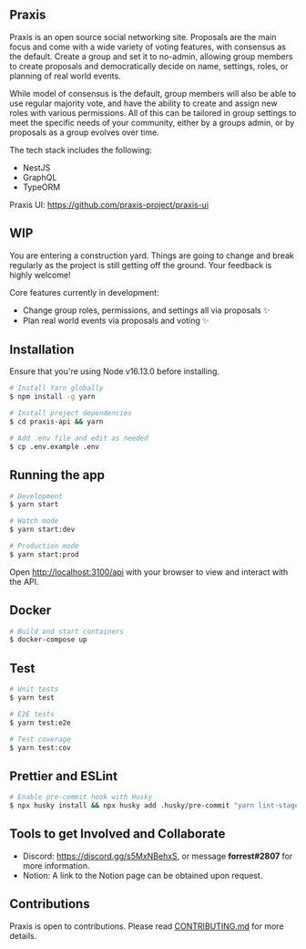 ## Praxis

Praxis is an open source social networking site. Proposals are the main focus and come with a wide variety of voting features, with consensus as the default. Create a group and set it to no-admin, allowing group members to create proposals and democratically decide on name, settings, roles, or planning of real world events.

While model of consensus is the default, group members will also be able to use regular majority vote, and have the ability to create and assign new roles with various permissions. All of this can be tailored in group settings to meet the specific needs of your community, either by a groups admin, or by proposals as a group evolves over time.

The tech stack includes the following:

- NestJS
- GraphQL
- TypeORM

Praxis UI: https://github.com/praxis-project/praxis-ui

## WIP

You are entering a construction yard. Things are going to change and break regularly as the project is still getting off the ground. Your feedback is highly welcome!

Core features currently in development:

- Change group roles, permissions, and settings all via proposals ✨
- Plan real world events via proposals and voting ✨

## Installation

Ensure that you're using Node v16.13.0 before installing.

```bash
# Install Yarn globally
$ npm install -g yarn

# Install project dependencies
$ cd praxis-api && yarn

# Add .env file and edit as needed
$ cp .env.example .env
```

## Running the app

```bash
# Development
$ yarn start

# Watch mode
$ yarn start:dev

# Production mode
$ yarn start:prod
```

Open [http://localhost:3100/api](http://localhost:3100/api) with your browser to view and interact with the API.

## Docker

```bash
# Build and start containers
$ docker-compose up
```

## Test

```bash
# Unit tests
$ yarn test

# E2E tests
$ yarn test:e2e

# Test coverage
$ yarn test:cov
```

## Prettier and ESLint

```bash
# Enable pre-commit hook with Husky
$ npx husky install && npx husky add .husky/pre-commit "yarn lint-staged"
```

## Tools to get Involved and Collaborate

- Discord: https://discord.gg/s5MxNBehxS, or message **forrest#2807** for more information.
- Notion: A link to the Notion page can be obtained upon request.

## Contributions

Praxis is open to contributions. Please read [CONTRIBUTING.md](https://github.com/praxis-project/praxis-api/blob/main/CONTRIBUTING.md) for more details.
